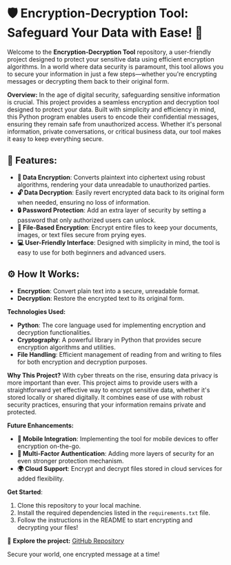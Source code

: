 
# 🛡️ Encryption-Decryption Tool: Safeguard Your Data with Ease! 🔐

Welcome to the **Encryption-Decryption Tool** repository, a user-friendly project designed to protect your sensitive data using efficient encryption algorithms. In a world where data security is paramount, this tool allows you to secure your information in just a few steps—whether you're encrypting messages or decrypting them back to their original form.

**Overview:**
In the age of digital security, safeguarding sensitive information is crucial. This project provides a seamless encryption and decryption tool designed to protect your data. Built with simplicity and efficiency in mind, this Python program enables users to encode their confidential messages, ensuring they remain safe from unauthorized access. Whether it's personal information, private conversations, or critical business data, our tool makes it easy to keep everything secure.


## 🚀 Features:
- **🔑 Data Encryption**: Converts plaintext into ciphertext using robust algorithms, rendering your data unreadable to unauthorized parties.
- **🔓 Data Decryption**: Easily revert encrypted data back to its original form when needed, ensuring no loss of information.
- **🔒 Password Protection**: Add an extra layer of security by setting a password that only authorized users can unlock.
- **📄 File-Based Encryption**: Encrypt entire files to keep your documents, images, or text files secure from prying eyes.
- **💻 User-Friendly Interface**: Designed with simplicity in mind, the tool is easy to use for both beginners and advanced users.


## ⚙️ How It Works:
- **Encryption**: Convert plain text into a secure, unreadable format.
- **Decryption**: Restore the encrypted text to its original form.



**Technologies Used:**
- **Python**: The core language used for implementing encryption and decryption functionalities.
- **Cryptography**: A powerful library in Python that provides secure encryption algorithms and utilities.
- **File Handling**: Efficient management of reading from and writing to files for both encryption and decryption purposes.


**Why This Project?**
With cyber threats on the rise, ensuring data privacy is more important than ever. This project aims to provide users with a straightforward yet effective way to encrypt sensitive data, whether it's stored locally or shared digitally. It combines ease of use with robust security practices, ensuring that your information remains private and protected.

**Future Enhancements:**
- **📲 Mobile Integration**: Implementing the tool for mobile devices to offer encryption on-the-go.
- **🔑 Multi-Factor Authentication**: Adding more layers of security for an even stronger protection mechanism.
- **🌍 Cloud Support**: Encrypt and decrypt files stored in cloud services for added flexibility.


**Get Started**:
1. Clone this repository to your local machine.
2. Install the required dependencies listed in the `requirements.txt` file.
3. Follow the instructions in the README to start encrypting and decrypting your files!

🔗 **Explore the project:** [GitHub Repository](https://github.com/Yashas14/Encryption-Decryption-)

Secure your world, one encrypted message at a time!
